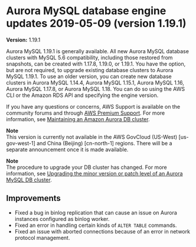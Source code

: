 # Aurora MySQL database engine updates 2019\-05\-09 \(version 1\.19\.1\)<a name="AuroraMySQL.Updates.1191"></a>

**Version:** 1\.19\.1

 Aurora MySQL 1\.19\.1 is generally available\. All new Aurora MySQL database clusters with MySQL 5\.6 compatibility, including those restored from snapshots, can be created with 1\.17\.8, 1\.19\.0, or 1\.19\.1\. You have the option, but are not required, to upgrade existing database clusters to Aurora MySQL 1\.19\.1\. To use an older version, you can create new database clusters in Aurora MySQL 1\.14\.4, Aurora MySQL 1\.15\.1, Aurora MySQL 1\.16, Aurora MySQL 1\.17\.8, or Aurora MySQL 1\.18\. You can do so using the AWS CLI or the Amazon RDS API and specifying the engine version\. 

If you have any questions or concerns, AWS Support is available on the community forums and through [AWS Premium Support](http://aws.amazon.com/support)\. For more information, see [Maintaining an Amazon Aurora DB cluster](USER_UpgradeDBInstance.Maintenance.md)\.

**Note**  
 This version is currently not available in the AWS GovCloud \(US\-West\) \[us\-gov\-west\-1\] and China \(Beijing\) \[cn\-north\-1\] regions\. There will be a separate announcement once it is made available\. 

**Note**  
The procedure to upgrade your DB cluster has changed\. For more information, see [Upgrading the minor version or patch level of an Aurora MySQL DB cluster](AuroraMySQL.Updates.Patching.md)\.

## Improvements<a name="AuroraMySQL.Updates.1191.Improvements"></a>
+  Fixed a bug in binlog replication that can cause an issue on Aurora instances configured as binlog worker\. 
+  Fixed an error in handling certain kinds of `ALTER TABLE` commands\. 
+  Fixed an issue with aborted connections because of an error in network protocol management\. 